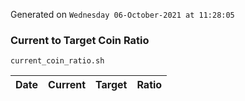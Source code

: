 Generated on `Wednesday 06-October-2021 at 11:28:05`

### Current to Target Coin Ratio
`current_coin_ratio.sh`

Date|Current|Target|Ratio
---|---|---|---
